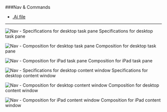 ###Nav & Commands
* [.Ai file](https://github.com/OfficeDev/Office-Add-in-UX-Design-Patterns/blob/master/Patterns/Source%20Files/Nav_&_Commands.ai?raw=true)

***

![Nav - Specifications for desktop task pane](https://raw.githubusercontent.com/OfficeDev/Office-Add-in-UX-Design-Patterns/master/Patterns/Assets/Nav_&_Commands/Nav_&_Commands_Desktop_Task_Pane_Callouts.png)
Specifications for desktop task pane 


![Nav - Composition for desktop task pane](https://raw.githubusercontent.com/OfficeDev/Office-Add-in-UX-Design-Patterns/master/Patterns/Assets/Nav_&_Commands/Nav_&_Commands_Desktop_Task_Pane_Comp.png)
Composition for desktop task pane 


![Nav - Composition for iPad task pane](https://raw.githubusercontent.com/OfficeDev/Office-Add-in-UX-Design-Patterns/master/Patterns/Assets/Nav_&_Commands/Nav_&_Commands_iPad_Task_Pane_Comp.png)
Composition for iPad task pane 


![Nav - Specifications for desktop content window](https://raw.githubusercontent.com/OfficeDev/Office-Add-in-UX-Design-Patterns/master/Patterns/Assets/Nav_&_Commands/Nav_&_Commands_Desktop_Content_Window_Callouts.png)
Specifications for desktop content window


![Nav - Composition for desktop content window](https://raw.githubusercontent.com/OfficeDev/Office-Add-in-UX-Design-Patterns/master/Patterns/Assets/Nav_&_Commands/Nav_&_Commands_Desktop_Content_Window_Comp.png)
Composition for desktop content window


![Nav - Composition for iPad content window](https://raw.githubusercontent.com/OfficeDev/Office-Add-in-UX-Design-Patterns/master/Patterns/Assets/Nav_&_Commands/Nav_&_Commands_iPad_Content_Window_Comp.png)
Composition for iPad content window
